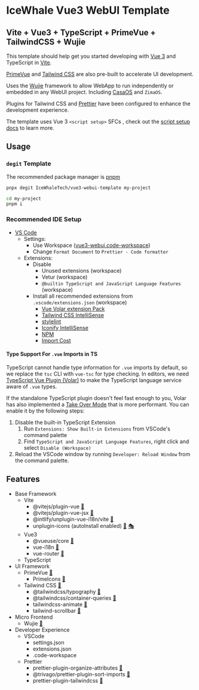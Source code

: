 # IceWhale Vue3 WebUI Template

## Vite + Vue3 + TypeScript + PrimeVue + TailwindCSS + Wujie

This template should help get you started developing with [Vue 3](https://vuejs.org/) and TypeScript in [Vite](https://vitejs.dev/).

[PrimeVue](https://primevue.org/) and [Tailwind CSS](https://tailwindcss.com/) are also pre-built to accelerate UI development.

Uses the [Wujie](https://wujie-micro.github.io/doc/) framework to allow WebApp to run independently or embedded in any WebUI project. Including [CasaOS](https://www.casaos.io) and `ZimaOS`.

Plugins for Tailwind CSS and [Prettier](https://prettier.io/) have been configured to enhance the development experience.

The template uses Vue 3 `<script setup>` SFCs , check out the [script setup docs](https://v3.vuejs.org/api/sfc-script-setup.html#sfc-script-setup) to learn more.

## Usage

### `degit` Template

The recommended package manager is [pnpm](https://pnpm.io/)

```bash
pnpx degit IceWhaleTech/vue3-webui-template my-project

cd my-project
pnpm i
```

### Recommended IDE Setup

- [VS Code](https://code.visualstudio.com/)
  - Settings:
    - Use Workspace ([vue3-webui.code-workspace](./vue3-webui.code-workspace))
    - Change `Format Document` to `Prettier - Code formatter`
  - Extensions:
    - Disable
      - Unused extensions (workspace)
      - Vetur (workspace)
      - `@builtin TypeScript and JavaScript Language Features` (workspace)
    - Install all recommended extensions from `.vscode/extensions.json` (workspace)
      - [Vue Volar extension Pack](https://marketplace.visualstudio.com/items?itemName=MisterJ.vue-volar-extention-pack)
      - [Tailwind CSS IntelliSense](https://marketplace.visualstudio.com/items?itemName=bradlc.vscode-tailwindcss)
      - [stylelint](https://marketplace.visualstudio.com/items?itemName=stylelint.vscode-stylelint)
      - [Iconify IntelliSense](https://marketplace.visualstudio.com/items?itemName=antfu.iconify)
      - [NPM](https://marketplace.visualstudio.com/items?itemName=idered.npm)
      - [Import Cost](https://marketplace.visualstudio.com/items?itemName=wix.vscode-import-cost)

#### Type Support For `.vue` Imports in TS

TypeScript cannot handle type information for `.vue` imports by default, so we replace the `tsc` CLI with `vue-tsc` for type checking. In editors, we need [TypeScript Vue Plugin (Volar)](https://marketplace.visualstudio.com/items?itemName=Vue.vscode-typescript-vue-plugin) to make the TypeScript language service aware of `.vue` types.

If the standalone TypeScript plugin doesn't feel fast enough to you, Volar has also implemented a [Take Over Mode](https://github.com/johnsoncodehk/volar/discussions/471#discussioncomment-1361669) that is more performant. You can enable it by the following steps:

1. Disable the built-in TypeScript Extension
   1. Run `Extensions: Show Built-in Extensions` from VSCode's command palette
   2. Find `TypeScript and JavaScript Language Features`, right click and select `Disable (Workspace)`
2. Reload the VSCode window by running `Developer: Reload Window` from the command palette.

## Features

- Base Framework
  - Vite
    - @vitejs/plugin-vue [📖](https://github.com/vitejs/vite-plugin-vue/tree/main/packages/plugin-vue)
    - @vitejs/plugin-vue-jsx [📖](https://github.com/vitejs/vite-plugin-vue/tree/main/packages/plugin-vue-jsx)
    - @intlify/unplugin-vue-i18n/vite [📖](https://www.npmjs.com/package/@intlify/unplugin-vue-i18n)
    - unplugin-icons (autoInstall enabled) [📖](https://github.com/unplugin/unplugin-icons) [🎭](https://icones.js.org/)
  - Vue3
    - @vueuse/core [📖](https://vueuse.org/functions.html)
    - vue-i18n [📖](https://vue-i18n.intlify.dev/)
    - vue-router [📖](https://router.vuejs.org/)
  - TypeScript
- UI Framework
  - PrimeVue [📖](https://primevue.org/installation/)
    - PrimeIcons [📖](https://primevue.org/icons)
  - Tailwind CSS [📖](https://tailwindcss.com/docs)
    - @tailwindcss/typography [📖](https://tailwindcss.com/docs/typography-plugin)
    - @tailwindcss/container-queries [📖](https://github.com/tailwindlabs/tailwindcss-container-queries)
    - tailwindcss-animate [📖](https://github.com/jamiebuilds/tailwindcss-animate)
    - tailwind-scrollbar [📖](https://adoxography.github.io/tailwind-scrollbar/examples)
- Micro Frontend
  - Wujie [📖](https://wujie-micro.github.io/doc/)
- Developer Experience
  - VSCode
    - settings.json
    - extensions.json
    - .code-workspace
  - Prettier
    - prettier-plugin-organize-attributes [📖](https://github.com/NiklasPor/prettier-plugin-organize-attributes)
    - @trivago/prettier-plugin-sort-imports [📖](https://github.com/trivago/prettier-plugin-sort-imports)
    - prettier-plugin-tailwindcss [📖](https://github.com/tailwindlabs/prettier-plugin-tailwindcss)
